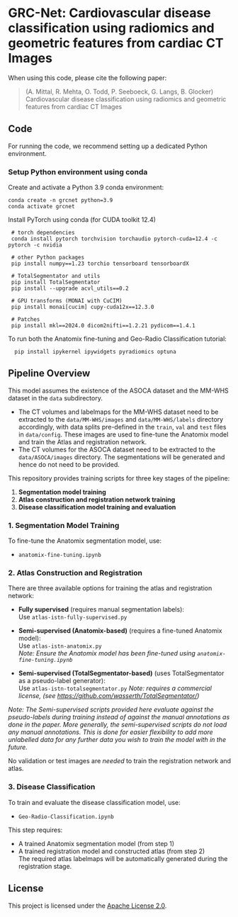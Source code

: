 # GRC-Net: Cardiovascular disease classification using radiomics and geometric features from cardiac CT Images

When using this code, please cite the following paper:
> (A. Mittal, R. Mehta, O. Todd, P. Seeboeck, G. Langs, B. Glocker) Cardiovascular disease classification using radiomics and geometric features from cardiac CT Images

## Code

For running the code, we recommend setting up a dedicated Python environment.

### Setup Python environment using conda

Create and activate a Python 3.9 conda environment:

   ```shell
   conda create -n grcnet python=3.9
   conda activate grcnet
   ```
Install PyTorch using conda (for CUDA toolkit 12.4)
   ```shell
    # torch dependencies
    conda install pytorch torchvision torchaudio pytorch-cuda=12.4 -c pytorch -c nvidia

    # other Python packages
    pip install numpy==1.23 torchio tensorboard tensorboardX

    # TotalSegmentator and utils
    pip install TotalSegmentator
    pip install --upgrade acvl_utils==0.2

    # GPU transforms (MONAI with CuCIM)
    pip install monai[cucim] cupy-cuda12x==12.3.0

    # Patches
    pip install mkl==2024.0 dicom2nifti==1.2.21 pydicom==1.4.1
  ```
   
To run both the Anatomix fine-tuning and Geo-Radio Classification tutorial:
```shell
  pip install ipykernel ipywidgets pyradiomics optuna
```

## Pipeline Overview
This model assumes the existence of the ASOCA dataset and the MM-WHS dataset in the `data` subdirectory. 
- The CT volumes and labelmaps for the MM-WHS dataset need to be extracted to the `data/MM-WHS/images` and `data/MM-WHS/labels` directory accordingly, with data splits pre-defined in the ``train``, ``val`` and ``test`` files in `data/config`. These images are used to fine-tune the Anatomix model and train the Atlas and registration network.  
- The CT volumes for the ASOCA dataset need to be extracted to the `data/ASOCA/images` directory. The segmentations will be generated and hence do not need to be provided.

This repository provides training scripts for three key stages of the pipeline:

1. **Segmentation model training**
2. **Atlas construction and registration network training**
3. **Disease classification model training and evaluation**

### 1. Segmentation Model Training

To fine-tune the Anatomix segmentation model, use:

- `anatomix-fine-tuning.ipynb`

### 2. Atlas Construction and Registration

There are three available options for training the atlas and registration network:

- **Fully supervised** (requires manual segmentation labels):  
  Use `atlas-istn-fully-supervised.py`

- **Semi-supervised (Anatomix-based)** (requires a fine-tuned Anatomix model):  
  Use `atlas-istn-anatomix.py`  
  _Note: Ensure the Anatomix model has been fine-tuned using `anatomix-fine-tuning.ipynb`_

- **Semi-supervised (TotalSegmentator-based)** (uses TotalSegmentator as a pseudo-label generator):  
  Use `atlas-istn-totalsegmentator.py`
  _Note: requires a commercial license, (see https://github.com/wasserth/TotalSegmentator/)_

_Note: The Semi-supervised scripts provided here evaluate against the pseudo-labels during training instead of against the manual annotations as done in the paper. More generally, the semi-supervised scripts do not load any manual annotations. This is done for easier flexibility to add more unlabelled data for any further data you wish to train the model with in the future._

No validation or test images are _needed_ to train the registration network and atlas.

### 3. Disease Classification

To train and evaluate the disease classification model, use:

- `Geo-Radio-Classification.ipynb`

This step requires:
- A trained Anatomix segmentation model (from step 1)
- A trained registration model and constructed atlas (from step 2)  
The required atlas labelmaps will be automatically generated during the registration stage.


## License
This project is licensed under the [Apache License 2.0](LICENSE).
